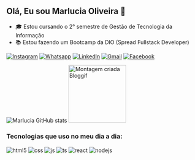 ## Olá, Eu sou  Marlucia Oliveira 🖖

* 🎓 Estou cursando o 2° semestre  de Gestão de Tecnologia da Informação
*  📚 Estou fazendo um Bootcamp da DIO (Spread Fullstack Developer)

[![Instagram](https://img.shields.io/badge/Instagram-E4405F?style=for-the-badge&logo=instagram&logoColor=white)](https://www.instagram.com/oliveirahlucy/)
[![Whatsapp](https://img.shields.io/badge/WhatsApp-25D366?style=for-the-badge&logo=whatsapp&logoColor=white)](https://wa.me/5571994140431)
[![Linkedln](https://img.shields.io/badge/LinkedIn-0077B5?style=for-the-badge&logo=linkedin&logoColor=white)](https://www.linkedin.com/in/marlucia-oliveira-bb2b2082)
[![Gmail](https://img.shields.io/badge/Gmail-D14836?style=for-the-badge&logo=gmail&logoColor=white)](mailto:marlucia.b2008@gmail.com)
[![Facebook](https://img.shields.io/badge/Facebook-1877F2?style=for-the-badge&logo=facebook&logoColor=white)](https://www.facebook.com/marlucia.oliveira.319)


![Marlucia GitHub stats](https://github-readme-stats.vercel.app/api?username=Marlucia-Oliveira&show_icons=true&theme=dark)
<a href="https://pt.bloggif.com/" title="Montagem de fotos"><img src="https://data.bloggif.com/distant/user/store/0/9/5/f/9c91366cbd7408024faac95458baf590.gif" alt="Montagem criada Bloggif" width="150" height="150" /></a>

### Tecnologias que uso no meu dia a dia:


  <img align="center" alt="html5" src="https://img.shields.io/badge/HTML5-E34F26?style=for-the-badge&logo=html5&logoColor=white" />
  <img align="center" alt="css" src="https://img.shields.io/badge/CSS3-1572B6?style=for-the-badge&logo=css3&logoColor=white" />
  <img align="center" alt="js" src="https://img.shields.io/badge/JavaScript-F7DF1E?style=for-the-badge&logo=javascript&logoColor=black" />
  <img align="center" alt="ts" src="https://img.shields.io/badge/TypeScript-007ACC?style=for-the-badge&logo=typescript&logoColor=white" />
  <img align="center" alt="react" src="https://img.shields.io/badge/React-20232A?style=for-the-badge&logo=react&logoColor=61DAFB" />
  <img align="center" alt="nodejs" src="https://img.shields.io/badge/Node.js-43853D?style=for-the-badge&logo=node.js&logoColor=white" />
  </div><br/>

  

